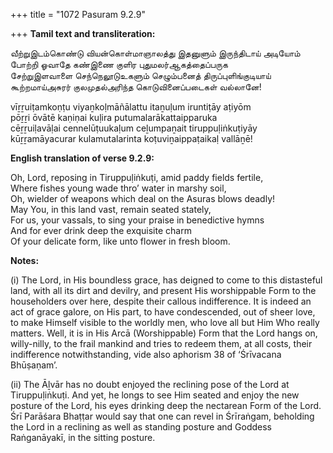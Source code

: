 +++
title = "1072 Pasuram 9.2.9"

+++
**Tamil text and transliteration:**

வீற்றுஇடம்கொண்டு வியன்கொள்மாஞாலத்து இதனுளும் இருந்திடாய் அடியோம்  
போற்றி ஓவாதே கண்இணை குளிர புதுமலர்ஆகத்தைப்பருக  
சேற்றுஇளவாளை செந்நெலூடுஉகளும் செழும்பனைத் திருப்புளிங்குடியாய்  
கூற்றமாய்அசுரர் குலமுதல்அரிந்த கொடுவினைப்படைகள் வல்லானே!

vīṟṟuiṭamkoṇṭu viyaṉkoḷmāñālattu itaṉuḷum iruntiṭāy aṭiyōm  
pōṟṟi ōvātē kaṇiṇai kuḷira putumalarākattaipparuka  
cēṟṟuiḷavāḷai cennelūṭuukaḷum ceḻumpaṉait tiruppuḷiṅkuṭiyāy  
kūṟṟamāyacurar kulamutalarinta koṭuviṉaippaṭaikaḷ vallāṉē!

**English translation of verse 9.2.9:**

Oh, Lord, reposing in Tiruppuḷiṅkuṭi, amid paddy fields fertile,  
Where fishes young wade thro’ water in marshy soil,  
Oh, wielder of weapons which deal on the Asuras blows deadly!  
May You, in this land vast, remain seated stately,  
For us, your vassals, to sing your praise in benedictive hymns  
And for ever drink deep the exquisite charm  
Of your delicate form, like unto flower in fresh bloom.

**Notes:**

\(i\) The Lord, in His boundless grace, has deigned to come to this distasteful land, with all its dirt and devilry, and present His worshippable Form to the householders over here, despite their callous indifference. It is indeed an act of grace galore, on His part, to have condescended, out of sheer love, to make Himself visible to the worldly men, who love all but Him Who really matters. Well, it is in His Arcā (Worshippable) Form that the Lord hangs on, willy-nilly, to the frail mankind and tries to redeem them, at all costs, their indifference notwithstanding, vide also aphorism 38 of ‘Śrīvacana Bhūṣaṇam’.

\(ii\) The Āḻvār has no doubt enjoyed the reclining pose of the Lord at Tiruppuḷiṅkuṭi. And yet, he longs to see Him seated and enjoy the new posture of the Lord, his eyes drinking deep the nectarean Form of the Lord. Śrī Parāśara Bhaṭṭar would say that one can revel in Śrīraṅgam, beholding the Lord in a reclining as well as standing posture and Goddess Raṅganāyakī, in the sitting posture.



